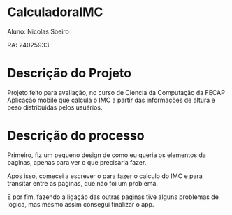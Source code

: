 # CalculadoraIMC
Aluno: Nicolas Soeiro

RA: 24025933

# Descrição do Projeto

Projeto feito para avaliação, no curso de Ciencia da Computação da FECAP
Aplicação mobile que calcula o IMC a partir das informações de altura e peso distribuídas pelos usuários.  

# Descrição do processo
Primeiro, fiz um pequeno design de como eu queria os elementos da paginas, apenas para ver o que precisaria fazer.

Apos isso, comecei a escrever o para fazer o calculo do IMC e para transitar entre as paginas, que não foi um problema.

E por fim, fazendo a ligação das outras paginas tive alguns problemas de logica, mas mesmo assim consegui finalizar o app.
